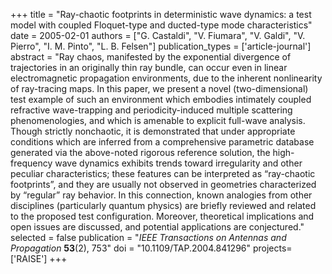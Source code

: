 +++
title = "Ray-chaotic footprints in deterministic wave dynamics: a test model with coupled Floquet-type and ducted-type mode characteristics"
date = 2005-02-01
authors = ["G. Castaldi", "V. Fiumara", "V. Galdi", "V. Pierro", "I. M. Pinto", "L. B. Felsen"]
publication_types = ['article-journal']
abstract = "Ray chaos, manifested by the exponential divergence of trajectories in an originally thin ray bundle, can occur even in linear electromagnetic propagation environments, due to the inherent nonlinearity of ray-tracing maps. In this paper, we present a novel (two-dimensional) test example of such an environment which embodies intimately coupled refractive wave-trapping and periodicity-induced multiple scattering phenomenologies, and which is amenable to explicit full-wave analysis. Though strictly nonchaotic, it is demonstrated that under appropriate conditions which are inferred from a comprehensive parametric database generated via the above-noted rigorous reference solution, the high-frequency wave dynamics exhibits trends toward irregularity and other peculiar characteristics; these features can be interpreted as “ray-chaotic footprints”, and they are usually not observed in geometries characterized by “regular” ray behavior. In this connection, known analogies from other disciplines (particularly quantum physics) are briefly reviewed and related to the proposed test configuration. Moreover, theoretical implications and open issues are discussed, and potential applications are conjectured."
selected = false
publication = "*IEEE Transactions on Antennas and Propagation* **53**(2), 753"
doi = "10.1109/TAP.2004.841296"
projects= ['RAISE']
+++
